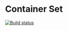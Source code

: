 # Container Set

[![Build status](https://ci.appveyor.com/api/projects/status/q2k7crc1ewe23toc?svg=true)](https://ci.appveyor.com/project/dianaverevkina/containers-set)